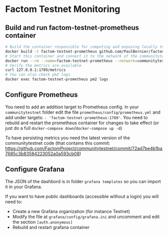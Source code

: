 
# Factom Testnet Monitoring

## Build and run factom-testnet-prometheus container

```bash
# Build the container responsible for computing and exposing locally testnet metrics
docker build -t factom-testnet-prometheus github.com/PaulBernier/factom-testnet-monitoring
# Start this container and connect it to the network of the communitytestnet containers
docker run --rm --name=factom-testnet-prometheus --network=communitytestnet_factomd -d -p 1789:1789 factom-testnet-prometheus
# Verify the metrics are available
curl 127.0.0.1:1789/metrics
# You can also check pm2 logs
docker exec factom-testnet-prometheus pm2 logs
```

## Configure Prometheus

You need to add an addition target to Prometheus config. In your `communitytestnet` folder edit the file `prometheus/config/prometheus.yml` and add under targets: `- 'factom-testnet-prometheus:1789'`. You need to rebuild and restart the prometheus container for changes to take effect (or just do a full `docker-compose down`/`docker-compose up -d`)

To have persisting metrics you need the latest version of the communitytestnet code (that contains this commit: https://github.com/FactomProject/communitytestnet/commit/72ad7be4b1ba7685c3b83584223052a0a593cb08)

## Configure Grafana

The JSON of the dashbord is in folder `grafana templates` so you can import it in your Grafana.

If you want to have public dashboards (accessible without a login) you will need to:
* Create a new Grafana organization (for instance Testnet)
* Modify the file at `grafana/config/grafana.ini` and uncomment and edit the section `[auth.anonymous]`
* Rebuild and restart grafana container